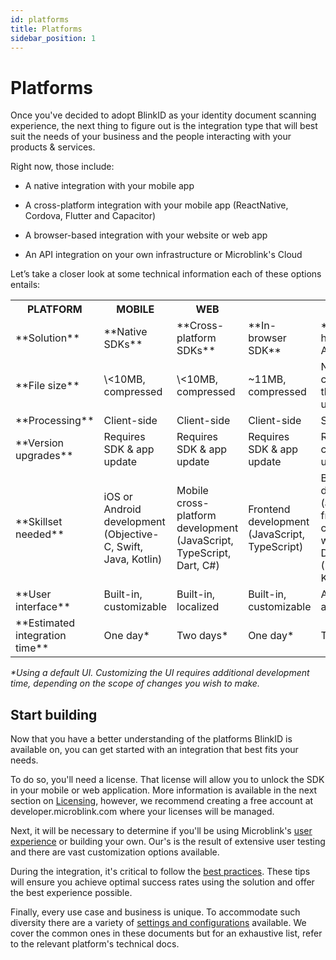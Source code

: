 ```yaml
---
id: platforms
title: Platforms
sidebar_position: 1
---
```


# Platforms

Once you've decided to adopt BlinkID as your identity document scanning experience, the next thing to figure out is the integration type that will best suit the needs of your business and the people interacting with your products & services. 

Right now, those include:


* A native integration with your mobile app 

* A cross-platform integration with your mobile app (ReactNative, Cordova, Flutter and
Capacitor)

* A browser-based integration with your website or web app

* An API integration on your own infrastructure or Microblink's Cloud

Let’s take a closer look at some technical information each of these options entails:



<table style={{width: "100%"}}>
  <tr>
    <th style={{textAlign: "center", color: "#0062f2",borderRight: "1px solid rgb(225, 225, 225)"}}>PLATFORM</th>
    <th colSpan={2} style={{textAlign: "center", color: "#0062f2", borderRight: "1px solid rgb(225, 225, 225)"}}>MOBILE</th>
    <th colSpan={3} style={{textAlign: "center", color: "#0062f2"}}>WEB</th>
  </tr>
  <tr>
    <td style={{borderRight: "1px solid rgb(225, 225, 225)", borderBottom: "1px solid rgb(225, 225, 225)"}}>**Solution**</td>
    <td style={{textAlign: "center", borderBottom: "1px solid rgb(225, 225, 225)"}}>**Native SDKs**</td>
    <td style={{textAlign: "center", borderRight: "1px solid rgb(225, 225, 225)", borderBottom: "1px solid rgb(225, 225, 225)"}}>**Cross-platform SDKs**</td>
    <td style={{textAlign: "center", borderBottom: "1px solid rgb(225, 225, 225)"}}>**In-browser SDK**</td>
    <td style={{textAlign: "center", borderBottom: "1px solid rgb(225, 225, 225)"}}>**Self-hosted API**</td>
    <td style={{textAlign: "center", borderBottom: "1px solid rgb(225, 225, 225)"}}>**Cloud API**</td>
  </tr>
  <tr>
    <td style={{borderRight: "1px solid rgb(225, 225, 225)"}}>**File size**</td>
    <td style={{textAlign: "center"}}>\<10MB, compressed</td>
    <td style={{textAlign: "center", borderRight: "1px solid rgb(225, 225, 225)"}}>\<10MB, compressed</td>
    <td style={{textAlign: "center"}}>~11MB, compressed</td>
    <td style={{textAlign: "center"}}>None (no change to the end user)</td>
    <td style={{textAlign: "center"}}>None (no change to the end user)</td>
  </tr>
  <tr>
    <td style={{borderRight: "1px solid rgb(225, 225, 225)"}}>**Processing**</td>
    <td style={{textAlign: "center"}}>Client-side</td>
    <td style={{textAlign: "center", borderRight: "1px solid rgb(225, 225, 225)"}}>Client-side</td>
    <td style={{textAlign: "center"}}>Client-side</td>
    <td style={{textAlign: "center"}}>Server-side</td>
    <td style={{textAlign: "center"}}>Server-side</td>
  </tr>
  <tr>
    <td style={{borderRight: "1px solid rgb(225, 225, 225)"}}>**Version upgrades**</td>
    <td style={{textAlign: "center"}}>Requires SDK & app update</td>
    <td style={{textAlign: "center", borderRight: "1px solid rgb(225, 225, 225)"}}>Requires SDK & app update</td>
    <td style={{textAlign: "center"}}>Requires SDK & app update</td>
    <td style={{textAlign: "center"}}>Requires container update</td>
    <td style={{textAlign: "center"}}>Autonomous</td>
  </tr>
  <tr>
    <td style={{borderRight: "1px solid rgb(225, 225, 225)"}}>**Skillset needed**</td>
    <td style={{textAlign: "center"}}>iOS or Android development (Objective-C, Swift, Java, Kotlin) </td>
    <td style={{textAlign: "center", borderRight: "1px solid rgb(225, 225, 225)"}}>Mobile cross-platform development (JavaScript, TypeScript, Dart, C#)</td>
    <td style={{textAlign: "center"}}>Frontend development (JavaScript, TypeScript) </td>
    <td style={{textAlign: "center"}}>Backend development (any framework compatible with REST) & DevOps (Docker, Kubernetes)</td>
    <td style={{textAlign: "center"}}>Backend development (any framework compatible with REST)</td>
  </tr>
  <tr>
    <td style={{borderRight: "1px solid rgb(225, 225, 225)"}}>**User interface**</td>
    <td style={{textAlign: "center"}}>Built-in, customizable</td>
    <td style={{textAlign: "center", borderRight: "1px solid rgb(225, 225, 225)"}}>Built-in, localized</td>
    <td style={{textAlign: "center"}}>Built-in, customizable</td>
    <td style={{textAlign: "center"}}>Absent, available</td>
    <td style={{textAlign: "center"}}>Absent, available</td>
  </tr>
  <tr>
    <td style={{borderRight: "1px solid rgb(225, 225, 225)"}}>**Estimated integration time**</td>
    <td style={{textAlign: "center"}}>One day*</td>
    <td style={{textAlign: "center", borderRight: "1px solid rgb(225, 225, 225)"}}>Two days*</td>
    <td style={{textAlign: "center"}}>One day*</td>
    <td style={{textAlign: "center"}}>Two weeks</td>
    <td style={{textAlign: "center"}}>Two days</td>
  </tr>
</table>

*\*Using a default UI. Customizing the UI requires additional development time, depending on the scope of changes you wish to make.*


## Start building

Now that you have a better understanding of the platforms BlinkID is available on, you can get started with an
integration that best fits your needs. 

To do so, you'll need a license. That license will allow you to unlock the SDK in your mobile or web application. More information is available in the next section on [Licensing](./licensing.md), however, we recommend creating a free account at developer.microblink.com where your licenses will be managed.

Next, it will be necessary to determine if you'll be using Microblink's [user experience](./user-experience.md) or building your own. Our's is the result of extensive user testing and there are vast customization options available.

During the integration, it's critical to follow the [best practices](./best-practices.md). These tips will ensure you achieve optimal success rates using the solution and offer the best experience possible.

Finally, every use case and business is unique. To accommodate such diversity there are a variety of [settings and configurations](./settings.md) available. We cover the common ones in these documents but for an exhaustive list, refer to the relevant platform's technical docs. 
